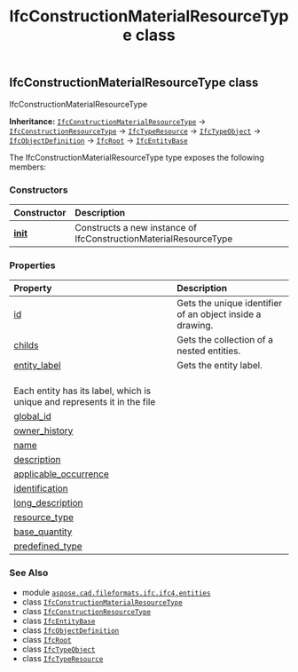 ﻿---
title: IfcConstructionMaterialResourceType class
second_title: Aspose.CAD for Python via .NET API References
description: 
type: docs
weight: 1310
url: /python-net/aspose.cad.fileformats.ifc.ifc4.entities/ifcconstructionmaterialresourcetype/
is_root: false
---

## IfcConstructionMaterialResourceType class

IfcConstructionMaterialResourceType



**Inheritance:** [`IfcConstructionMaterialResourceType`](/cad/python-net/aspose.cad.fileformats.ifc.ifc4.entities/ifcconstructionmaterialresourcetype) → 
[`IfcConstructionResourceType`](/cad/python-net/aspose.cad.fileformats.ifc.ifc4.entities/ifcconstructionresourcetype) → 
[`IfcTypeResource`](/cad/python-net/aspose.cad.fileformats.ifc.ifc4.entities/ifctyperesource) → 
[`IfcTypeObject`](/cad/python-net/aspose.cad.fileformats.ifc.ifc4.entities/ifctypeobject) → 
[`IfcObjectDefinition`](/cad/python-net/aspose.cad.fileformats.ifc.ifc4.entities/ifcobjectdefinition) → 
[`IfcRoot`](/cad/python-net/aspose.cad.fileformats.ifc.ifc4.entities/ifcroot) → 
[`IfcEntityBase`](/cad/python-net/aspose.cad.fileformats.ifc/ifcentitybase)



The IfcConstructionMaterialResourceType type exposes the following members:

### Constructors
| Constructor | Description |
| :- | :- |
| [__init__](/cad/python-net/aspose.cad.fileformats.ifc.ifc4.entities/ifcconstructionmaterialresourcetype/__init__/#) | Constructs a new instance of IfcConstructionMaterialResourceType |


### Properties
| Property | Description |
| :- | :- |
| [id](/cad/python-net/aspose.cad.fileformats.ifc.ifc4.entities/ifcconstructionmaterialresourcetype/id) | Gets the unique identifier of an object inside a drawing. |
| [childs](/cad/python-net/aspose.cad.fileformats.ifc.ifc4.entities/ifcconstructionmaterialresourcetype/childs) | Gets the collection of a nested entities. |
| [entity_label](/cad/python-net/aspose.cad.fileformats.ifc.ifc4.entities/ifcconstructionmaterialresourcetype/entity_label) | Gets the entity label.<br/>Each entity has its label, which is unique and represents it in the file |
| [global_id](/cad/python-net/aspose.cad.fileformats.ifc.ifc4.entities/ifcconstructionmaterialresourcetype/global_id) |  |
| [owner_history](/cad/python-net/aspose.cad.fileformats.ifc.ifc4.entities/ifcconstructionmaterialresourcetype/owner_history) |  |
| [name](/cad/python-net/aspose.cad.fileformats.ifc.ifc4.entities/ifcconstructionmaterialresourcetype/name) |  |
| [description](/cad/python-net/aspose.cad.fileformats.ifc.ifc4.entities/ifcconstructionmaterialresourcetype/description) |  |
| [applicable_occurrence](/cad/python-net/aspose.cad.fileformats.ifc.ifc4.entities/ifcconstructionmaterialresourcetype/applicable_occurrence) |  |
| [identification](/cad/python-net/aspose.cad.fileformats.ifc.ifc4.entities/ifcconstructionmaterialresourcetype/identification) |  |
| [long_description](/cad/python-net/aspose.cad.fileformats.ifc.ifc4.entities/ifcconstructionmaterialresourcetype/long_description) |  |
| [resource_type](/cad/python-net/aspose.cad.fileformats.ifc.ifc4.entities/ifcconstructionmaterialresourcetype/resource_type) |  |
| [base_quantity](/cad/python-net/aspose.cad.fileformats.ifc.ifc4.entities/ifcconstructionmaterialresourcetype/base_quantity) |  |
| [predefined_type](/cad/python-net/aspose.cad.fileformats.ifc.ifc4.entities/ifcconstructionmaterialresourcetype/predefined_type) |  |



### See Also
* module [`aspose.cad.fileformats.ifc.ifc4.entities`](..)
* class [`IfcConstructionMaterialResourceType`](/cad/python-net/aspose.cad.fileformats.ifc.ifc4.entities/ifcconstructionmaterialresourcetype)
* class [`IfcConstructionResourceType`](/cad/python-net/aspose.cad.fileformats.ifc.ifc4.entities/ifcconstructionresourcetype)
* class [`IfcEntityBase`](/cad/python-net/aspose.cad.fileformats.ifc/ifcentitybase)
* class [`IfcObjectDefinition`](/cad/python-net/aspose.cad.fileformats.ifc.ifc4.entities/ifcobjectdefinition)
* class [`IfcRoot`](/cad/python-net/aspose.cad.fileformats.ifc.ifc4.entities/ifcroot)
* class [`IfcTypeObject`](/cad/python-net/aspose.cad.fileformats.ifc.ifc4.entities/ifctypeobject)
* class [`IfcTypeResource`](/cad/python-net/aspose.cad.fileformats.ifc.ifc4.entities/ifctyperesource)
